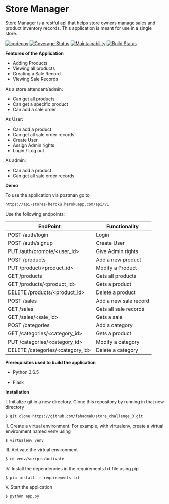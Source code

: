 # Store Manager

Store Manager is a restful api that helps store owners manage sales and product inventory records. This application is 
meant for use in a single store.

[![codecov](https://codecov.io/gh/fahadmak/store_manager_api/branch/develop/graph/badge.svg)](https://codecov.io/gh/fahadmak/store_manager_api)
[![Coverage Status](https://coveralls.io/repos/github/fahadmak/store_challenge_3/badge.svg?branch=develop)](https://coveralls.io/github/fahadmak/store_challenge_3?branch=develop)
[![Maintainability](https://api.codeclimate.com/v1/badges/31f1ccb43fa804d72b7f/maintainability)](https://codeclimate.com/github/fahadmak/store_challenge_3/maintainability)
[![Build Status](https://travis-ci.org/fahadmak/store_challenge_3.svg?branch=develop)](https://travis-ci.org/fahadmak/store_challenge_3)

**Features of the Application**

* Adding Products
* Viewing all products
* Creating a Sale Record
* Viewing Sale Records

As a store attendant/admin:

* Can get all products
* Can get a specific product
* Can add a sale order

As User:

* Can add a product
* Can get all sale order records
* Create User
* Assign Admin rights
* Login / Log out

As admin:

* Can add a product
* Can get all sale order records

**Demo**

To use the application via postman go to

`https://api-stores-heroku.herokuapp.com/api/v1`

Use the following endpoints:

 EndPoint                         | Functionality
------------------------          | ----------------------
POST /auth/login                  | Login
POST /auth/signup                 | Create User
PUT /auth/promote/<user_id>       | Give Admin rights
POST /products                    | Add a new product
PUT /product/<product_id>         | Modify a Product
GET /products                     | Gets all products
GET /products/<product_id>        | Gets a product
DELETE /products/<product_id>     | Delete a product
POST /sales                       | Add a new sale record
GET /sales                        | Gets all sale records
GET /sales/<sale_id>              | Gets a sale
POST /categories                  | Add a category
GET /categories/<category_id>     | Gets a product
PUT /categories/<category_id>     | Modify a category
DELETE /categories/<category_id>  | Delete a category


**Prerequisites used to build the application**

* Python 3.6.5

* Flask

**Installation**

I. Initialize git in a new directory. Clone this repository by running in that new directory

`$ git clone https://github.com/fahadmak/store_challenge_3.git`

II.  Create a virtual environment. For example, with virtualenv, create a virtual environment named venv using

`$ virtualenv venv`

III. Activate the virtual environment

`$ cd venv/scripts/activate`

IV. Install the dependencies in the requirements.txt file using pip

`$ pip install -r requirements.txt`

V. Start the application

`$ python app.py`

